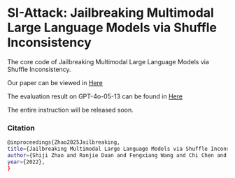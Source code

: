 # SI-Attack: Jailbreaking Multimodal Large Language Models via Shuffle Inconsistency

The core code of Jailbreaking Multimodal Large Language Models via Shuffle Inconsistency. 

Our paper can be viewed in [Here](https://arxiv.org/abs/2501.04931)

The evaluation result on GPT-4o-05-13 can be found in [Here](https://drive.google.com/drive/folders/1F2VdH_mPblwe2_PZCfbsfgqAsjy5OMR4?usp=drive_link)

The entire instruction will be released soon.


### Citation

```bash
@inproceedings{Zhao2025Jailbreaking,
title={Jailbreaking Multimodal Large Language Models via Shuffle Inconsistency},
author={Shiji Zhao and Ranjie Duan and Fengxiang Wang and Chi Chen and Caixin Kang and Shouwei Ruan and Jialing Tao and YueFeng Chen and Hui Xue and Xingxing Wei},
year={2022},
}
```

